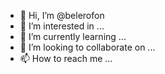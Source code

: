 - 👋 Hi, I’m @belerofon
- 👀 I’m interested in ...
- 🌱 I’m currently learning ...
- 💞️ I’m looking to collaborate on ...
- 📫 How to reach me ...

<!---
belerofon/belerofon is a ✨ special ✨ repository because its `README.md` (this file) appears on your GitHub profile.
You can click the Preview link to take a look at your changes.
--->
